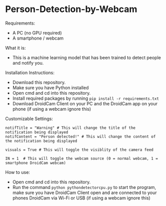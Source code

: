 # Person-Detection-by-Webcam

Requirements:
 - A PC (no GPU required)
 - A smartphone / webcam
 
 What it is:
 -  This is a machine learning model that has been trained to detect people and notify you.
 
 Installation Instructions:
 
 - Download this repository.
 - Make sure you have Python installed
 - Open cmd and cd into this repository.
 - Install required packages by running ``` pip install -r requirements.txt ```
 - Download DroidCam Client on your PC and the DroidCam app on your phone (if using a webcam ignore this)

 Customizable Settings:
 ```
 notifTitle = "Warning" # This will change the title of the notification being displayed
 notifContent = "Person detected!" # This will change the content of the notification being displayed

 visuals = True # This will toggle the visiblity of the camera feed
 
 IN = 1  # This will toggle the webcam source (0 = normal webcam, 1 = smartphone DroidCam webcam)
```

 How to use:
 
 - Open cmd and cd into this repository.
 - Run the command ``` python pythondetectorcpu.py ``` to start the program, make sure you have DroidCam Client open and are connected to your phones DroidCam via Wi-Fi or USB (if using a webcam ignore this)
